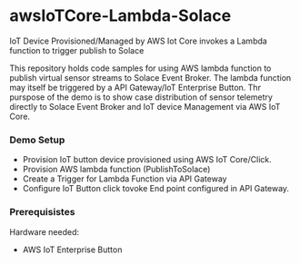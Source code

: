 # awsIoTCore-Lambda-Solace
IoT Device Provisioned/Managed by AWS Iot Core invokes a Lambda function to trigger publish to Solace

This repository holds code samples for using AWS lambda function to publish virtual sensor streams to Solace Event Broker. The lambda function may itself be triggered by a API Gateway/IoT Enterprise Button. Thr purspose of the demo is to show case distribution of sensor telemetry directly to Solace Event Broker and IoT device Management via AWS IoT Core.

### Demo Setup

- Provision IoT button device provisioned using AWS IoT Core/Click.
- Provision AWS lambda function (PublishToSolace)
- Create a Trigger for Lambda Function via API Gateway
- Configure IoT Button click tovoke End point configured in API Gateway.

### Prerequisistes
Hardware needed: 
- AWS IoT Enterprise Button








